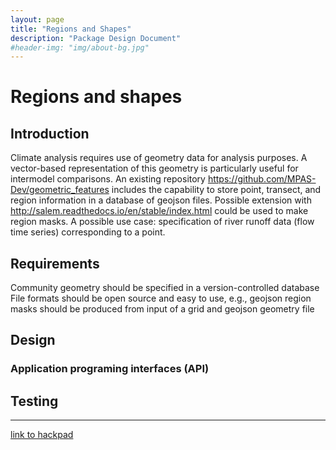 ```yaml
---
layout: page
title: "Regions and Shapes"
description: "Package Design Document"
#header-img: "img/about-bg.jpg"
---
```


# Regions and shapes

## Introduction

Climate analysis requires use of geometry data for analysis purposes.  A vector-based representation of this geometry is particularly useful for intermodel comparisons.  An existing repository https://github.com/MPAS-Dev/geometric_features includes the capability to store point, transect, and region information in a database of geojson files.  Possible extension with http://salem.readthedocs.io/en/stable/index.html could be used to make region masks.  A possible use case: specification of river runoff data (flow time series) corresponding to a point.

## Requirements

Community geometry should be specified in a version-controlled database
File formats should be open source and easy to use, e.g., geojson
region masks should be produced from input of a grid and geojson geometry file

## Design

### Application programing interfaces (API)

## Testing

*************

[link to hackpad](https://aospy.hackpad.com/Regions-and-shapes-xvOM5Zwvgqf)
